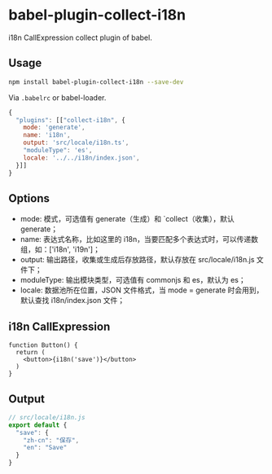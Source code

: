 # babel-plugin-collect-i18n

i18n CallExpression collect plugin of babel.

## Usage
```bash
npm install babel-plugin-collect-i18n --save-dev
```

Via `.babelrc` or babel-loader.

```js
{
  "plugins": [["collect-i18n", {
    mode: 'generate',
    name: 'i18n',
    output: 'src/locale/i18n.ts',
    "moduleType": 'es',
    locale: '../../i18n/index.json',
  }]]
}
```

## Options
- mode: 模式，可选值有 generate（生成）和 `collect（收集），默认 generate；
- name: 表达式名称，比如这里的 i18n，当要匹配多个表达式时，可以传递数组，如：['i18n', 'i19n']；
- output: 输出路径，收集或生成后存放路径，默认存放在 src/locale/i18n.js 文件下；
- moduleType: 输出模块类型，可选值有 commonjs 和 es，默认为 es；
- locale: 数据池所在位置，JSON 文件格式，当 mode = generate 时会用到，默认查找 i18n/index.json 文件；

## i18n CallExpression
```tsx
function Button() {
  return (
    <button>{i18n('save')}</button>
  )
}
```

## Output
```js
// src/locale/i18n.js
export default {
  "save": {
    "zh-cn": "保存",
    "en": "Save"
  }
}
```